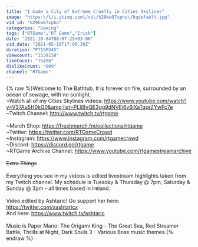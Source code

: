```yaml
---
title: "I made a City of Extreme Cruelty in Cities Skylines"
image: "https:\/\/i.ytimg.com\/vi\/k29kw87xpho\/hqdefault.jpg"
vid_id: "k29kw87xpho"
categories: "Gaming"
tags: ["RTGame","RT Game","Irish"]
date: "2021-10-04T08:07:25+03:00"
vid_date: "2021-05-10T17:00:30Z"
duration: "PT15M34S"
viewcount: "1539158"
likeCount: "75498"
dislikeCount: "609"
channel: "RTGame"
---
```

{% raw %}Welcome to The Bathtub. It is forever on fire, surrounded by an ocean of sewage, with no sunlight.<br />~Watch all of my Cities Skylines videos: <a rel="nofollow" target="blank" href="https://www.youtube.com/watch?v=V37Au5H0kG0&amp;list=PLliBvQE3gg9dNVEj6v6iXaTqqrZYwFc7e">https://www.youtube.com/watch?v=V37Au5H0kG0&amp;list=PLliBvQE3gg9dNVEj6v6iXaTqqrZYwFc7e</a><br />~Twitch Channel: <a rel="nofollow" target="blank" href="http://www.twitch.tv/rtgame">http://www.twitch.tv/rtgame</a><br /><br />~Merch Shop: <a rel="nofollow" target="blank" href="https://freshmerch.fm/collections/rtgame">https://freshmerch.fm/collections/rtgame</a><br />~Twitter: <a rel="nofollow" target="blank" href="https://twitter.com/RTGameCrowd">https://twitter.com/RTGameCrowd</a><br />~Instagram: <a rel="nofollow" target="blank" href="https://www.instagram.com/rtgamecrowd">https://www.instagram.com/rtgamecrowd</a><br />~Discord: <a rel="nofollow" target="blank" href="https://discord.gg/rtgame">https://discord.gg/rtgame</a><br />~RTGame Archive Channel: <a rel="nofollow" target="blank" href="https://www.youtube.com/rtgamestreamarchive">https://www.youtube.com/rtgamestreamarchive</a><br /><br />~~~~~~~~Extra Things~~~~~~~~<br /><br />Everything you see in my videos is edited livestream highlights taken from my Twitch channel. My schedule is Tuesday &amp; Thursday @ 7pm, Saturday &amp; Sunday @ 3pm - all times based in Ireland.<br /><br />Video edited by Ashtaric! Go support her here: <a rel="nofollow" target="blank" href="https://twitter.com/xashtaricx">https://twitter.com/xashtaricx</a><br />And here: <a rel="nofollow" target="blank" href="https://www.twitch.tv/ashtaric">https://www.twitch.tv/ashtaric</a><br /><br />Music is Paper Mario: The Origami King - The Great Sea, Red Streamer Battle, Thrills at Night, Dark Souls 3 - Various Boss music themes.{% endraw %}
